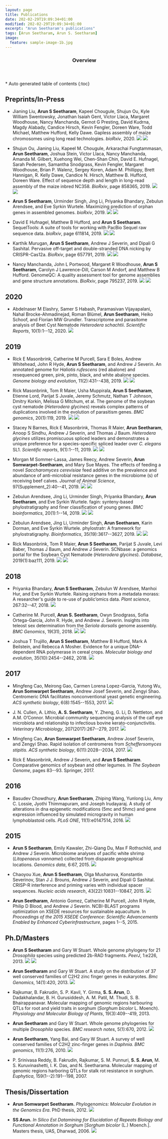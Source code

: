 ```yaml
---
layout: page
title: Publications
date: 202-02-29T19:09:34+01:00
modified: 202-02-29T19:09:34+01:00
excerpt: "Arun Seetharam's publications"
tags: [Arun Seetharam, Arun S. Seetharam]
image:
  feature: sample-image-1b.jpg
---
```


<span id='badgeCont419579' style='width:126px'>
<script src='http://labs.researcherid.com/mashlets?el=badgeCont419579&mashlet=badge&showTitle=false&className=a&rid=B-8899-2015'>
</script>
</span>
<section id="table-of-contents" class="toc">
  <header>
    <h3>Overview</h3>
  </header>
<div id="drawer" markdown="1">
*  Auto generated table of contents
{:toc}
</div>
</section><!-- /#table-of-contents -->

## Preprints/In-Press



- Jianing Liu, **Arun S Seetharam**, Kapeel Chougule, Shujun Ou, Kyle William Swentowsky, Jonathan Isaiah Gent, Victor Llaca, Margaret Woodhouse, Nancy Manchanda, Gernot G Presting, David Kudrna, Magdy Alabady, Candice Hirsch, Kevin Fengler, Doreen Ware, Todd Michael, Matthew Hufford, Kelly Dawe. Gapless assembly of maize chromosomes using long read technologies. _bioRxiv_, 2020.
[<img src="https://img.shields.io/badge/-Open_Access-blue?style=flat"/>](https://www.biorxiv.org/content/10.1101/858365v2.full.pdf)
[<img src="https://img.shields.io/badge/-GitHub-black?style=flat&logo=github"/>](https://github.com/oushujun/Maize_NC358)


- Shujun Ou, Jianing Liu, Kapeel M. Chougule, Arkarachai Fungtammasan, **Arun Seetharam**, Joshua Stein, Victor Llaca, Nancy Manchanda, Amanda M. Gilbert, Xuehong Wei, Chen-Shan Chin, David E. Hufnagel, Sarah Pedersen, Samantha Snodgrass, Kevin Fengler, Margaret Woodhouse, Brian P. Walenz, Sergey Koren, Adam M. Phillippy, Brett Hannigan, R. Kelly Dawe, Candice N. Hirsch, Matthew B. Hufford, Doreen Ware. Effect of sequence depth and length in long-read assembly of the maize inbred NC358. _BioRxiv_, page 858365, 2019.
[<img src="https://img.shields.io/badge/-Open_Access-blue?style=flat"/>]()
[<img src="https://img.shields.io/badge/-GitHub-black?style=flat&logo=github"/>]()


- **Arun S Seetharam**, Urminder Singh, Jing Li, Priyanka Bhandary, Zebulun Arendsee, and Eve Syrkin Wurtele. Maximizing prediction of orphan genes in assembled genomes. _bioRxiv_, 2019.
[<img src="https://img.shields.io/badge/-Open_Access-blue?style=flat"/>]()
[<img src="https://img.shields.io/badge/-GitHub-black?style=flat&logo=github"/>]()

- David E Hufnagel, Matthew B Hufford, and **Arun S Seetharam**. SequelTools: A suite of tools for working with PacBio Sequel raw sequence data. _bioRxiv_, page 611814, 2019.
[<img src="https://img.shields.io/badge/-Open_Access-blue?style=flat"/>]()
[<img src="https://img.shields.io/badge/-GitHub-black?style=flat&logo=github"/>]()


- Karthik Murugan, **Arun S Seetharam**, Andrew J Severin, and Dipali G Sashital. Pervasive off-target and double-stranded DNA nicking by CRISPR-Cas12a. _BioRxiv_, page 657791, 2019.
[<img src="https://img.shields.io/badge/-Open_Access-blue?style=flat"/>]()
[<img src="https://img.shields.io/badge/-GitHub-black?style=flat&logo=github"/>]()

- Nancy Manchanda, John L Portwood, Margaret R Woodhouse, **Arun S Seetharam**, Carolyn J Lawrence-Dill, Carson M Andorf, and Matthew B Hufford. GenomeQC: A quality assessment tool for genome assemblies and gene structure annotations. _BioRxiv_, page 795237, 2019.
[<img src="https://img.shields.io/badge/-Open_Access-blue?style=flat"/>]()
[<img src="https://img.shields.io/badge/-GitHub-black?style=flat&logo=github"/>]()


## 2020

- Abdelnaser M Elashry, Samer S Habash, Paramasivan Vijayapalani, Nahal Brocke-Ahmadinejad, Roman Blümel, **Arun Seetharam**, Heiko Schoof, and Florian MW Grundler. Transcriptome and parasitome analysis of Beet Cyst Nematode _Heterodera schachtii_. _Scientific Reports_, 10(1):1--12, 2020. [<img src="https://img.shields.io/badge/-Open_Access-blue?style=flat"/>]()


## 2019

- Rick E Masonbrink, Catherine M Purcell, Sara E Boles, Andrew Whitehead, John R Hyde, **Arun S Seetharam**, and Andrew J Severin. An annotated genome for _Haliotis rufescens_ (red abalone) and resequenced green, pink, pinto, black, and white abalone species. _Genome biology and evolution_, 11(2):431--438, 2019.
[<img src="https://img.shields.io/badge/-Open_Access-blue?style=flat"/>]()
[<img src="https://img.shields.io/badge/-GitHub-black?style=flat&logo=github"/>]()

- Rick Masonbrink, Tom R Maier, Usha Muppirala, **Arun S Seetharam**, Etienne Lord, Parijat S Juvale, Jeremy Schmutz, Nathan T Johnson, Dmitry Korkin, Melissa G Mitchum, et al. The genome of the soybean cyst nematode (_Heterodera glycines_) reveals complex patterns of duplications involved in the evolution of parasitism genes. _BMC genomics_, 20(1):119, 2019.
[<img src="https://img.shields.io/badge/-Open_Access-blue?style=flat"/>]()
[<img src="https://img.shields.io/badge/-GitHub-black?style=flat&logo=github"/>]()

- Stacey N Barnes, Rick E Masonbrink, Thomas R Maier, **Arun Seetharam**, Anoop S Sindhu, Andrew J Severin, and Thomas J Baum. _Heterodera glycines_ utilizes promiscuous spliced leaders and demonstrates a unique preference for a species-specific spliced leader over _C. elegans_ SL1. _Scientific reports_, 9(1):1--11, 2019.
[<img src="https://img.shields.io/badge/-Open_Access-blue?style=flat"/>]()
[<img src="https://img.shields.io/badge/-GitHub-black?style=flat&logo=github"/>]()

- Morgan M Sommer-Lassa, James Reecy, Andrew Severin, **Arun Somwarpet-Seetharam**, and Mary Sue Mayes. The effects of feeding a novel _Saccharomyces cerevisiae_ feed additive on the prevalence and abundance of anti-microbial resistance genes in the microbiome (s) of receiving beef calves. _Journal of Animal Science_, 97(Supplement\_2):40--41, 2019.
[<img src="https://img.shields.io/badge/-Open_Access-blue?style=flat"/>]()
[<img src="https://img.shields.io/badge/-GitHub-black?style=flat&logo=github"/>]()

- Zebulun Arendsee, Jing Li, Urminder Singh, Priyanka Bhandary, **Arun Seetharam**, and Eve Syrkin Wurtele. fagin: synteny-based phylostratigraphy and finer classification of young genes. _BMC bioinformatics_, 20(1):1--14, 2019.
[<img src="https://img.shields.io/badge/-Open_Access-blue?style=flat"/>]()
[<img src="https://img.shields.io/badge/-GitHub-black?style=flat&logo=github"/>]()


- Zebulun Arendsee, Jing Li, Urminder Singh, **Arun Seetharam**, Karin Dorman, and Eve Syrkin Wurtele. phylostratr: A framework for phylostratigraphy. _Bioinformatics_, 35(19):3617--3627, 2019.
[<img src="https://img.shields.io/badge/-Open_Access-blue?style=flat"/>]()
[<img src="https://img.shields.io/badge/-GitHub-black?style=flat&logo=github"/>]()


- Rick Masonbrink, Tom R Maier, **Arun S Seetharam**, Parijat S Juvale, Levi Baber, Thomas J Baum, and Andrew J Severin. SCNbase: a genomics portal for the Soybean Cyst Nematode (_Heterodera glycines_). _Database_, 2019(1):baz111, 2019.
[<img src="https://img.shields.io/badge/-Open_Access-blue?style=flat"/>]()
[<img src="https://img.shields.io/badge/-GitHub-black?style=flat&logo=github"/>]()

## 2018

- Priyanka Bhandary, **Arun S Seetharam**, Zebulun W Arendsee, Manhoi Hur, and Eve Syrkin Wurtele. Raising orphans from a metadata morass: A researcher's guide to re-use of public’omics data. _Plant science_, 267:32--47, 2018.
[<img src="https://img.shields.io/badge/-Open_Access-blue?style=flat"/>]()

- Catherine M. Purcell, **Arun S. Seetharam**, Owyn Snodgrass, Sofia Ortega-García, John R. Hyde, and Andrew J. Severin. Insights into teleost sex determination from the _Seriola dorsalis_ genome assembly. _BMC Genomics_, 19(31), 2018.
[<img src="https://img.shields.io/badge/-Open_Access-blue?style=flat"/>]()
[<img src="https://img.shields.io/badge/-GitHub-black?style=flat&logo=github"/>]()


- Joshua T Trujillo, **Arun S Seetharam**, Matthew B Hufford, Mark A Beilstein, and Rebecca A Mosher. Evidence for a unique DNA-dependent RNA polymerase in cereal crops. _Molecular biology and evolution_, 35(10):2454--2462, 2018.
[<img src="https://img.shields.io/badge/-Open_Access-blue?style=flat"/>]()


## 2017

- Mingfeng Cao, Meirong Gao, Carmen Lorena Lopez-Garcia, Yutong Wu, **Arun Somwarpet Seetharam**, Andrew Josef Severin, and Zengyi Shao. Centromeric DNA facilitates nonconventional yeast genetic engineering. _ACS synthetic biology_, 6(8):1545--1553, 2017.
[<img src="https://img.shields.io/badge/-Open_Access-blue?style=flat"/>]()

- J. N. Cullen, A. Lithio, **A. S. Seetharam**, Y. Zheng, G. Li, D. Nettleton, and A.M. O’Connor. Microbial community sequencing analysis of the calf eye microbiota and relationship to infectious bovine kerato-conjunctivitis. _Veterinary Microbiology_, 207(2017):267--279, 2017.
[<img src="https://img.shields.io/badge/-Open_Access-blue?style=flat"/>]()


- Mingfeng Cao, **Arun Somwarpet Seetharam**, Andrew Josef Severin, and Zengyi Shao. Rapid isolation of centromeres from _Scheffersomyces stipitis_. _ACS synthetic biology_, 6(11):2028--2034, 2017.
[<img src="https://img.shields.io/badge/-Open_Access-blue?style=flat"/>]()


- Rick E Masonbrink, Andrew J Severin, and **Arun S Seetharam**. Comparative genomics of soybean and other legumes. In _The Soybean Genome_, pages 83--93. Springer, 2017.



## 2016

- Basudev Chowdhury, **Arun Seetharam**, Zhiping Wang, Yunlong Liu, Amy C. Lossie, Jyothi Thimmapuram, and Joseph Irudayaraj. A study of alterations in dna epigenetic modifications (5mc and 5hmc) and gene expression influenced by simulated microgravity in human lymphoblastoid cells. _PLoS ONE_, 11(1):e0147514, 2016.
[<img src="https://img.shields.io/badge/-Open_Access-blue?style=flat"/>]()


## 2015

- **Arun S Seetharam**, Emily Kawaler, Zhi-Qiang Du, Max F Rothschild, and Andrew J Severin. Microbiome analyses of pacific white shrimp (_Litopenaeus vannamei_) collected from disparate geographical locations. _Genomics data_, 6:67, 2015.
[<img src="https://img.shields.io/badge/-Open_Access-blue?style=flat"/>]()


- Chaoyou Xue, **Arun S Seetharam**, Olga Musharova, Konstantin Severinov, Stan J J. Brouns, Andrew J Severin, and Dipali G Sashital. CRISP-R interference and priming varies with individual spacer sequences. _Nucleic acids research_, 43(22):10831--10847, 2015.
[<img src="https://img.shields.io/badge/-Open_Access-blue?style=flat"/>]()


- **Arun Seetharam**, Antonio Gomez, Catherine M Purcell, John R Hyde, Philip D Blood, and Andrew J Severin. NCBI-BLAST programs optimization on XSEDE resources for sustainable aquaculture. In _Proceedings of the 2015 XSEDE Conference: Scientific Advancements Enabled by Enhanced Cyberinfrastructure_, pages 1--5, 2015.


## Ph.D/Masters

- **Arun S Seetharam** and Gary W Stuart. Whole genome phylogeny for 21 _Drosophila_ species using predicted 2b-RAD fragments. _PeerJ_, 1:e226, 2013.
[<img src="https://img.shields.io/badge/-Open_Access-blue?style=flat"/>]()
[<img src="https://img.shields.io/badge/-GitHub-black?style=flat&logo=github"/>]()

- **Arun Seetharam** and Gary W Stuart. A study on the distribution of 37 well conserved families of C2H2 zinc finger genes in eukaryotes. _Bmc Genomics_, 14(1):420, 2013.
[<img src="https://img.shields.io/badge/-Open_Access-blue?style=flat"/>]()


- Rajkumar, B. Fakrudin, S. P. Kavil, Y. Girma, **S. S. Arun**, D. Dadakhalandar, B. H. Gurusiddesh, A. M. Patil, M. Thudi, S. B. Bhairappanavar.  Molecular mapping of genomic regions harbouring QTLs for root and yield traits in sorghum (_Sorghum bicolor_ L. Moench). _Physiology and Molecular Biology of Plants_, 19(3):409--419, 2013.

- **Arun Seetharam** and Gary W Stuart. Whole genome phylogenies for multiple _Drosophila_ species. _BMC research notes_, 5(1):670, 2012.
[<img src="https://img.shields.io/badge/-Open_Access-blue?style=flat"/>]()


- **Arun Seetharam**, Yang Bai, and Gary W Stuart. A survey of well conserved families of C2H2 zinc-finger genes in _Daphnia_. _BMC genomics_, 11(1):276, 2010.
[<img src="https://img.shields.io/badge/-Open_Access-blue?style=flat"/>]()


- P. Srinivasa Reddy, B. Fakrudin, Rajkumar, S. M. Punnuri, **S. S. Arun**, M. S. Kuruvinashetti, I. K. Das, and N. Seetharama. Molecular mapping of genomic regions harboring QTLs for stalk rot resistance in sorghum. _Euphytica_, 159(1--2):191--198, 2007.


## Thesis/Dissertation

-  **Arun Somwarpet Seetharam.** _Phylogenomics: Molecular Evolution in the Genomics Era_. PhD thesis, 2012.
[<img src="https://img.shields.io/badge/-Open_Access-blue?style=flat"/>]()


- **SS Arun.** _In Silico Est Datamining for Elucidation of Repeats Biology and Functional Annotation in Sorghum_ [_Sorghum bicolor_ (L.) Moench.]. Masters thesis, UAS, Dharwad, 2006.
[<img src="https://img.shields.io/badge/-Open_Access-blue?style=flat"/>]()
